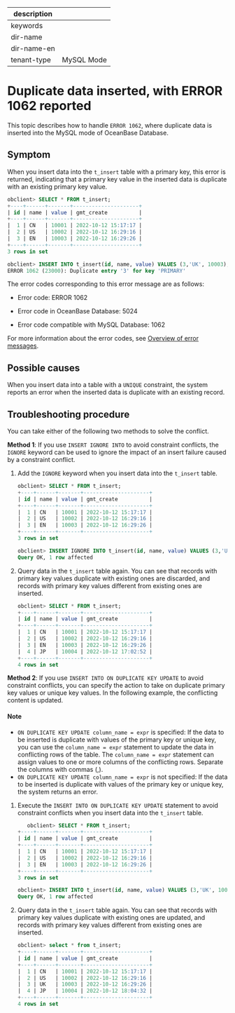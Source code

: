 |description||
|---|---|
|keywords||
|dir-name||
|dir-name-en||
|tenant-type|MySQL Mode|

# Duplicate data inserted, with ERROR 1062 reported

This topic describes how to handle `ERROR 1062`, where duplicate data is inserted into the MySQL mode of OceanBase Database.

## Symptom

When you insert data into the `t_insert` table with a primary key, this error is returned, indicating that a primary key value in the inserted data is duplicate with an existing primary key value.

```sql
obclient> SELECT * FROM t_insert;
+----+------+-------+---------------------+
| id | name | value | gmt_create          |
+----+------+-------+---------------------+
|  1 | CN   | 10001 | 2022-10-12 15:17:17 |
|  2 | US   | 10002 | 2022-10-12 16:29:16 |
|  3 | EN   | 10003 | 2022-10-12 16:29:26 |
+----+------+-------+---------------------+
3 rows in set

obclient> INSERT INTO t_insert(id, name, value) VALUES (3,'UK', 10003),(4, 'JP', 10004);
ERROR 1062 (23000): Duplicate entry '3' for key 'PRIMARY'
```

The error codes corresponding to this error message are as follows:

* Error code: ERROR 1062

* Error code in OceanBase Database: 5024

* Error code compatible with MySQL Database: 1062

For more information about the error codes, see [Overview of error messages](../../../../700.reference/900.error-code/600.error-code-of-mysql-mode/100.use-error-information-of-mysql-mode.md).

## Possible causes

When you insert data into a table with a `UNIQUE` constraint, the system reports an error when the inserted data is duplicate with an existing record.

## Troubleshooting procedure

You can take either of the following two methods to solve the conflict.

**Method 1**: If you use `INSERT IGNORE INTO` to avoid constraint conflicts, the `IGNORE` keyword can be used to ignore the impact of an insert failure caused by a constraint conflict.

1. Add the `IGNORE` keyword when you insert data into the `t_insert` table.

   ```sql
   obclient> SELECT * FROM t_insert;
   +----+------+-------+---------------------+
   | id | name | value | gmt_create          |
   +----+------+-------+---------------------+
   |  1 | CN   | 10001 | 2022-10-12 15:17:17 |
   |  2 | US   | 10002 | 2022-10-12 16:29:16 |
   |  3 | EN   | 10003 | 2022-10-12 16:29:26 |
   +----+------+-------+---------------------+
   3 rows in set

   obclient> INSERT IGNORE INTO t_insert(id, name, value) VALUES (3,'UK', 10003),(4, 'JP', 10004);
   Query OK, 1 row affected
   ```

2. Query data in the `t_insert` table again. You can see that records with primary key values duplicate with existing ones are discarded, and records with primary key values different from existing ones are inserted.

   ```sql
   obclient> SELECT * FROM t_insert;
   +----+------+-------+---------------------+
   | id | name | value | gmt_create          |
   +----+------+-------+---------------------+
   |  1 | CN   | 10001 | 2022-10-12 15:17:17 |
   |  2 | US   | 10002 | 2022-10-12 16:29:16 |
   |  3 | EN   | 10003 | 2022-10-12 16:29:26 |
   |  4 | JP   | 10004 | 2022-10-12 17:02:52 |
   +----+------+-------+---------------------+
   4 rows in set
   ```

**Method 2**: If you use `INSERT INTO ON DUPLICATE KEY UPDATE` to avoid constraint conflicts, you can specify the action to take on duplicate primary key values or unique key values. In the following example, the conflicting content is updated.

   <main id="notice" type='explain'>
    <h4>Note</h4>
    <p><ul><li><code>ON DUPLICATE KEY UPDATE column_name = expr</code> is specified: If the data to be inserted is duplicate with values of the primary key or unique key, you can use the <code>column_name = expr</code> statement to update the data in conflicting rows of the table. The <code>column_name = expr</code> statement can assign values to one or more columns of the conflicting rows. Separate the columns with commas (,). </li><li><code>ON DUPLICATE KEY UPDATE column_name = expr</code> is not specified: If the data to be inserted is duplicate with values of the primary key or unique key, the system returns an error. </li></ul>  </p>
   </main>

1. Execute the `INSERT INTO ON DUPLICATE KEY UPDATE` statement to avoid constraint conflicts when you insert data into the `t_insert` table.

   ```sql
      obclient> SELECT * FROM t_insert;
   +----+------+-------+---------------------+
   | id | name | value | gmt_create          |
   +----+------+-------+---------------------+
   |  1 | CN   | 10001 | 2022-10-12 15:17:17 |
   |  2 | US   | 10002 | 2022-10-12 16:29:16 |
   |  3 | EN   | 10003 | 2022-10-12 16:29:26 |
   +----+------+-------+---------------------+
   3 rows in set

   obclient> INSERT INTO t_insert(id, name, value) VALUES (3,'UK', 10003),(4, 'JP', 10004) ON DUPLICATE KEY UPDATE name=VALUES(name);
   Query OK, 1 row affected
   ```

2. Query data in the `t_insert` table again. You can see that records with primary key values duplicate with existing ones are updated, and records with primary key values different from existing ones are inserted.

   ```sql
   obclient> select * from t_insert;
   +----+------+-------+---------------------+
   | id | name | value | gmt_create          |
   +----+------+-------+---------------------+
   |  1 | CN   | 10001 | 2022-10-12 15:17:17 |
   |  2 | US   | 10002 | 2022-10-12 16:29:16 |
   |  3 | UK   | 10003 | 2022-10-12 16:29:26 |
   |  4 | JP   | 10004 | 2022-10-12 18:04:32 |
   +----+------+-------+---------------------+
   4 rows in set
   ```
